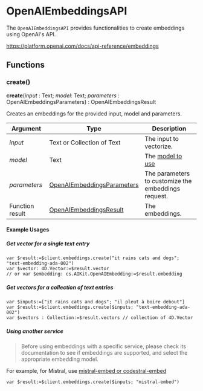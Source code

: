# OpenAIEmbeddingsAPI

The `OpenAIEmbeddingsAPI` provides functionalities to create embeddings using OpenAI's API.

https://platform.openai.com/docs/api-reference/embeddings

## Functions

### create()

**create**(*input* : Text; *model*: Text; *parameters* : OpenAIEmbeddingsParameters) : OpenAIEmbeddingsResult

Creates an embeddings for the provided input, model and parameters.

| Argument   | Type                                  | Description                                      |
|------------|---------------------------------------|--------------------------------------------------|
| *input*    | Text or Collection of Text           | The input to vectorize.              |
| *model*    | Text                                 | The [model to use](https://platform.openai.com/docs/guides/embeddings#embedding-models)                |
| *parameters* | [OpenAIEmbeddingsParameters](OpenAIEmbeddingsParameters.md) | The parameters to customize the embeddings request. |
| Function result| [OpenAIEmbeddingsResult](OpenAIEmbeddingsResult.md) | The embeddings.  |

#### Example Usages

##### Get vector for a single text entry

```4d
var $result:=$client.embeddings.create("it rains cats and dogs"; "text-embedding-ada-002")
var $vector: 4D.Vector:=$result.vector
// or var $embedding: cs.AIKit.OpenAIEmbedding:=$result.embedding
```

##### Get vectors for a collection of text entries

```4d
var $inputs:=["it rains cats and dogs"; "il pleut à boire debout"]
var $result:=$client.embeddings.create($inputs; "text-embedding-ada-002")
var $vectors : Collection:=$result.vectors // collection of 4D.Vector
```

##### Using another service

> Before using embeddings with a specific service, please check its documentation to see if embeddings are supported, and select the appropriate embedding model.

For example, for Mistral, use [mistral-embed or codestral-embed](https://docs.mistral.ai/capabilities/embeddings/)

```4d
var $result:=$client.embeddings.create($inputs; "mistral-embed")
```
